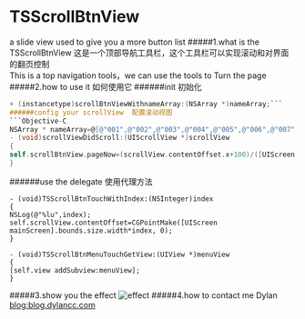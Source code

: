 # TSScrollBtnView
a slide view used to give you a more button list
#####1.what is the TSScrollBtnView 
这是一个顶部导航工具栏，这个工具栏可以实现滚动和对界面的翻页控制</br>
This is a top navigation tools，we can use the tools to Turn the page</br>
#####2.how to use it  如何使用它
######init  初始化
```Objective-C
+ (instancetype)scrollBtnViewWithnameArray:(NSArray *)nameArray;```
######config your scrollView  配置滚动视图
```Objective-C
NSArray * nameArray=@[@"001",@"002",@"003",@"004",@"005",@"006",@"007",@"008",@"009",@"010"];
- (void)scrollViewDidScroll:(UIScrollView *)scrollView
{
self.scrollBtnView.pageNow=(scrollView.contentOffset.x+100)/([UIScreen mainScreen].bounds.size.width);
}
```
######use the delegate  使用代理方法
```
- (void)TSScrollBtnTouchWithIndex:(NSInteger)index
{
NSLog(@"%lu",index);
self.scrollView.contentOffset=CGPointMake([UIScreen mainScreen].bounds.size.width*index, 0);
}

- (void)TSScrollBtnMenuTouchGetView:(UIView *)menuView
{
[self.view addSubview:menuView];
}
```
#####3.show you the effect
 ![effect](https://github.com/ButBueatiful/dotvim/raw/master/screenshots/vim-screenshot.jpg)
#####4.how to contact me
Dylan</br>
[blog:blog.dylancc.com](http://blog.dylancc.com)